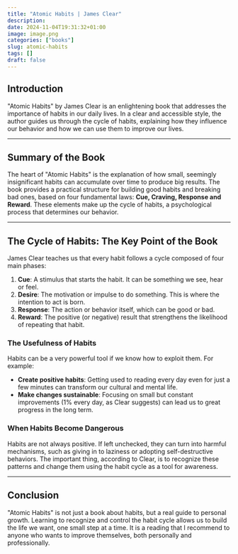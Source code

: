 ```yaml
---
title: "Atomic Habits | James Clear"
description: 
date: 2024-11-04T19:31:32+01:00
image: image.png
categories: ["books"]
slug: atomic-habits
tags: []
draft: false
---
```

## Introduction
"Atomic Habits" by James Clear is an enlightening book that addresses the importance of habits in our daily lives. In a clear and accessible style, the author guides us through the cycle of habits, explaining how they influence our behavior and how we can use them to improve our lives.

---

## Summary of the Book
The heart of "Atomic Habits" is the explanation of how small, seemingly insignificant habits can accumulate over time to produce big results. The book provides a practical structure for building good habits and breaking bad ones, based on four fundamental laws: **Cue, Craving, Response and Reward**. These elements make up the cycle of habits, a psychological process that determines our behavior.

---

## The Cycle of Habits: The Key Point of the Book
James Clear teaches us that every habit follows a cycle composed of four main phases:

1. **Cue**: A stimulus that starts the habit. It can be something we see, hear or feel.
2. **Desire**: The motivation or impulse to do something. This is where the intention to act is born.
3. **Response**: The action or behavior itself, which can be good or bad.
4. **Reward**: The positive (or negative) result that strengthens the likelihood of repeating that habit.

### The Usefulness of Habits
Habits can be a very powerful tool if we know how to exploit them. For example:
- **Create positive habits**: Getting used to reading every day even for just a few minutes can transform our cultural and mental life.
- **Make changes sustainable**: Focusing on small but constant improvements (1% every day, as Clear suggests) can lead us to great progress in the long term.

### When Habits Become Dangerous
Habits are not always positive. If left unchecked, they can turn into harmful mechanisms, such as giving in to laziness or adopting self-destructive behaviors. The important thing, according to Clear, is to recognize these patterns and change them using the habit cycle as a tool for awareness.

---

## Conclusion
"Atomic Habits" is not just a book about habits, but a real guide to personal growth. Learning to recognize and control the habit cycle allows us to build the life we ​​want, one small step at a time. It is a reading that I recommend to anyone who wants to improve themselves, both personally and professionally.